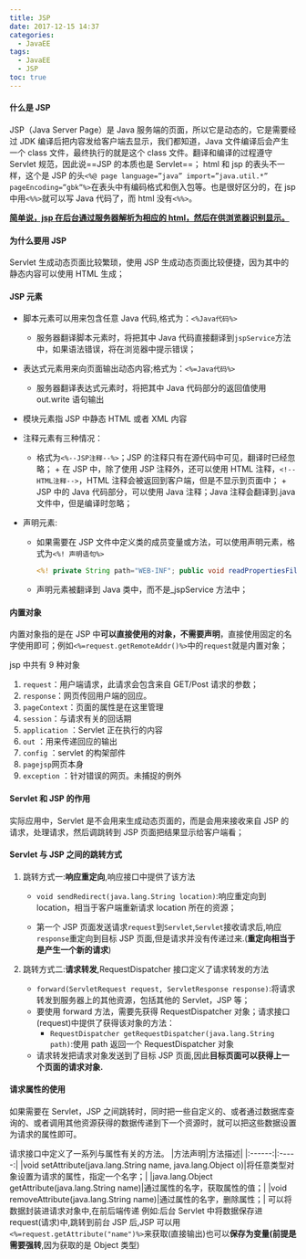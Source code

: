 ```yaml
---
title: JSP
date: 2017-12-15 14:37
categories:
  - JavaEE
tags:
  - JavaEE
  - JSP
toc: true
---
```


#### 什么是 JSP

JSP（Java Server Page）是 Java 服务端的页面，所以它是动态的，它是需要经过 JDK 编译后把内容发给客户端去显示，我们都知道，Java 文件编译后会产生一个 class 文件，最终执行的就是这个 class 文件。翻译和编译的过程遵守 Servlet 规范，因此说==JSP 的本质也是 Servlet==；
html 和 jsp 的表头不一样，这个是 JSP 的头`<%@ page language=”java” import=”java.util.*” pageEncoding=”gbk”%>`在表头中有编码格式和倒入包等。也是很好区分的，在 jsp 中用`<%%>`就可以写 Java 代码了，而 html 没有`<%%>`。

<u>**简单说，jsp 在后台通过服务器解析为相应的 html，然后在供浏览器识别显示。**</u>

#### 为什么要用 JSP

Servlet 生成动态页面比较繁琐，使用 JSP 生成动态页面比较便捷，因为其中的静态内容可以使用 HTML 生成；

#### JSP 元素

- 脚本元素可以用来包含任意 Java 代码,格式为：`<%Java代码%>`

  - 服务器翻译脚本元素时，将把其中 Java 代码直接翻译到`jspService`方法中，如果语法错误，将在浏览器中提示错误；

- 表达式元素用来向页面输出动态内容;格式为：`<%=Java代码%>`

  - 服务器翻译表达式元素时，将把其中 Java 代码部分的返回值使用 out.write 语句输出

- 模块元素指 JSP 中静态 HTML 或者 XML 内容

- 注释元素有三种情况：

  - 格式为`<%--JSP注释--%>`；JSP 的注释只有在源代码中可见，翻译时已经忽略； + 在 JSP 中，除了使用 JSP 注释外，还可以使用 HTML 注释，`<!--HTML注释-->`，HTML 注释会被返回到客户端，但是不显示到页面中； + JSP 中的 Java 代码部分，可以使用 Java 注释；Java 注释会翻译到.java 文件中，但是编译时忽略；

- 声明元素:
  - 如果需要在 JSP 文件中定义类的成员变量或方法，可以使用声明元素，格式为`<%! 声明语句%>`

    ```jsp
    <%! private String path="WEB-INF"; public void readPropertiesFile(){}>
    ```

  - 声明元素被翻译到 Java 类中，而不是\_jspService 方法中；

#### 内置对象

内置对象指的是在 JSP 中**可以直接使用的对象，不需要声明**，直接使用固定的名字使用即可；例如`<%=request.getRemoteAddr()%>`中的`request`就是内置对象；

jsp 中共有 9 种对象

1. `request`：用户端请求，此请求会包含来自 GET/Post 请求的参数；
2. `response`：网页传回用户端的回应。
3. `pageContext`：页面的属性是在这里管理
4. `session`：与请求有关的回话期
5. `application` ：Servlet 正在执行的内容
6. `out` ：用来传递回应的输出
7. `config` ：servlet 的构架部件
8. `pagejsp`网页本身
9. `exception` ：针对错误的网页。未捕捉的例外

#### Servlet 和 JSP 的作用

实际应用中，Servlet 是不会用来生成动态页面的，而是会用来接收来自 JSP 的请求，处理请求，然后调跳转到 JSP 页面把结果显示给客户端看；

#### Servlet 与 JSP 之间的跳转方式

1. 跳转方式一:**响应重定向**,响应接口中提供了该方法

   - `void sendRedirect(java.lang.String location)`:响应重定向到 location，相当于客户端重新请求 location 所在的资源；

   - 第一个 JSP 页面发送请求`request`到`Servlet`,`Servlet`接收请求后,响应`response`重定向到目标 JSP 页面,但是请求并没有传递过来.(**重定向相当于是产生一个新的请求**)

2. 跳转方式二:**请求转发**,RequestDispatcher 接口定义了请求转发的方法
   - `forward(ServletRequest request, ServletResponse response)`:将请求转发到服务器上的其他资源，包括其他的 Servlet，JSP 等；
   - 要使用 forward 方法，需要先获得 RequestDispatcher 对象；请求接口(request)中提供了获得该对象的方法：
     - `RequestDispatcher getRequestDispatcher(java.lang.String path)`:使用 path 返回一个 RequestDispatcher 对象
   - 请求转发把请求对象发送到了目标 JSP 页面,因此**目标页面可以获得上一个页面的请求对象.**

#### 请求属性的使用

如果需要在 Servlet，JSP 之间跳转时，同时把一些自定义的、或者通过数据库查询的、或者调用其他资源获得的数据传递到下一个资源时，就可以把这些数据设置为请求的属性即可。

请求接口中定义了一系列与属性有关的方法。
|方法声明|方法描述|
|:------:|:-----:|
|void setAttribute(java.lang.String name, java.lang.Object o)|将任意类型对象设置为请求的属性，指定一个名字；|
|java.lang.Object getAttribute(java.lang.String name)|通过属性的名字，获取属性的值；|
|void removeAttribute(java.lang.String name)|通过属性的名字，删除属性；|
可以将数据封装进请求对象中,在前后端传递
例如:后台 Servlet 中将数据保存进 request(请求)中,跳转到前台 JSP 后,JSP 可以用`<%=request.getAttribute("name")%>`来获取(直接输出)也可以**保存为变量(前提是需要强转**,因为获取的是 Object 类型)
